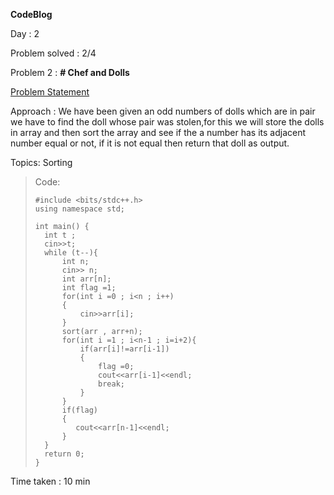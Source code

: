 **CodeBlog**

Day : 2

Problem solved : 2/4

Problem 2 : **# Chef and Dolls**

[Problem Statement](https://www.codechef.com/problems/MISSP)

Approach : We have been given an odd numbers of dolls which are in pair we have to find the doll whose pair was stolen,for this we will store the dolls in array and then sort the array and see if the a number has its adjacent number equal or not, if it is not equal then return that doll as output.

Topics: Sorting

> Code:
>
>     #include <bits/stdc++.h>
>     using namespace std;
>
>     int main() {
>     	int t ;
>     	cin>>t;
>     	while (t--){
>     	    int n;
>     	    cin>> n;
>     	    int arr[n];
>     	    int flag =1;
>     	    for(int i =0 ; i<n ; i++)
>     	    {
>     	        cin>>arr[i];
>     	    }
>     	    sort(arr , arr+n);
>     	    for(int i =1 ; i<n-1 ; i=i+2){
>     	        if(arr[i]!=arr[i-1])
>     	        {
>     	            flag =0;
>     	            cout<<arr[i-1]<<endl;
>     	            break;
>     	        }
>     	    }
>     	    if(flag)
>     	    {
>     	       cout<<arr[n-1]<<endl;
>     	    }
>     	}
>     	return 0;
>     }

Time taken : 10 min
